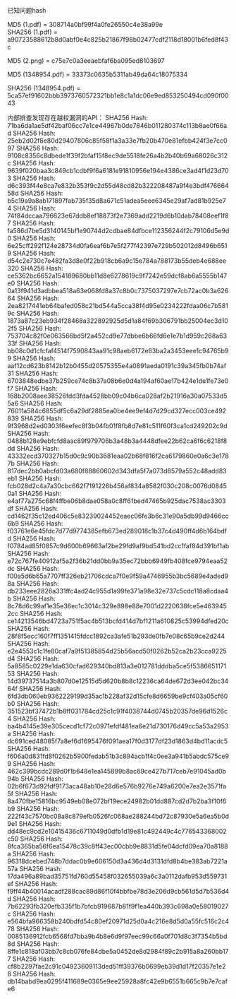 已知问题hash  

MD5 (1.pdf) = 308714a0bf99f4a0fe26550c4e38a99e  
SHA256 (1.pdf) = a90723588612b8d0abf0e4c825b21867f98b02477cdf2118d18001b6fed8f43c

MD5 (2.png) = c75e7c0a3eeaebfaf6ba095ed8103697

MD5 (1348954.pdf) = 33373c0635b5311ab49da64c18075334

SHA256 (1348954.pdf) = 5ca57ef91602bbb3973760572321bb1e8c1a1dc06e9ed853250494cd090f0043

内部排查发现存在越权漏洞的API：
SHA256 Hash: 71ba6da1ae5df42baf06cc7e1ce44967b0de7846b011280374c113b8ae0f66ad
SHA256 Hash: 25eb2d02f8e80d29407806c85f58f1a3a33e7fb20b470e81efbb424f3e7cc097
SHA256 Hash: 9108c8356c8dbede1f39f2bfaf15f8ec9de5518fe26a4b2b40b69a68026c312c
SHA256 Hash: 9639f020baa3c849cb1cdbf9f6a6181e91810956e194e4386ce3ad4f1d23d703
SHA256 Hash: d6c393f44e8ca7e832b353f9c2d55d48cd82b322208487a9f4e3bdf47666458d
SHA256 Hash: b5c19a9a8ab171897fab735f35d8a671c51adea5eee6345e29af7ad81b925e74
SHA256 Hash: 74f84dccaa796623e67ddb8ef18873f2e7369add2219d6b10dab78408eef1f87
SHA256 Hash: fa586d7be5d3140145bf1e90744d2cdbae84dfbce112356244f2c79106d5e9d0
SHA256 Hash: 6e25cff292f124e28734d0fa6eaf6b7e5f277f42397e729b502012d8496b6519
SHA256 Hash: d54c2e730c7e482fa3d8e0f22b918cb6a9c15e784a788173b55deb4e688ee320
SHA256 Hash: ce5362bc6652a154189680bb11d8e6278619c9f7242e59dcf8ab6a5555b147e0
SHA256 Hash: 0a13f941d3adbbea518a63e068fd8a37c8b0c7375037297e7cb72ac0b3a62664
SHA256 Hash: 2ea8217441eb64bafed058c21bd544a5cca38f4d95e0234222fdaa06c7b5819c
SHA256 Hash: 1873a87c23eb934f28468a322892925d5d1a84f69b306791bb25004ec3d102f5
SHA256 Hash: 753704c82f0e063566bd5f2a452cd9e77dbbe6b66fd6e1e7b1d959c268a6333f
SHA256 Hash: bb08c0d1cfcfaf4514f7590843aa91c98aeb6172e63ba2a3453eee1c94765b99
SHA256 Hash: aaf12cd623b8142b12b0455d20575355e4a0891aeda0191c39a345fb0b74af31
SHA256 Hash: 6703848edbe37b259ce74c8b37a08b6e0d4a194af60ae17b424e1de1fe73e0f7
SHA256 Hash: 168b2008aee38526fdd3fda4528bb09c04b6ca028af2b21916a30a07533d55a6
SHA256 Hash: 76011a584c6855df5c6a29df2885ea0be4ee9ef4d7d29cd327ecc003ce492839
SHA256 Hash: 9f3968d2ed0303f6eefec8f3b04fb01f8fb8d7e81c511f60f3ca1cd249202c9d
SHA256 Hash: 0488b128e9ebfcfd8aac89f979706b3a48b3a4448dfee22b62ca6f6c6218f8dd
SHA256 Hash: 43332ecd370327b15d0c9c90b3681eaa02b68f816f2ca6179860e0a6c3e1787b
SHA256 Hash: 817dec2bb0abcfd03a680f88860602d343dfa5f7a073d8579a552c48add83eb1
SHA256 Hash: fcb028d2c4a7a30cbc662f7191226b456af834a8582f030c208c0076d08450a1
SHA256 Hash: e4af77a275c68f4ffbe06b8dae058a0c8ff61bed47465b925dac7538ac3303df
SHA256 Hash: cd1462f35c12ed406c5e83239024452eaec06fe3b6c31e90a5db99d9466cc6b9
SHA256 Hash: f03761e6e45fdc7d77d9774385efb673ed289018c1b37c4d490ff4d6b164bdfd
SHA256 Hash: f0784ad85f0857c9d600b69663af2be29fd9af9bd541bd2cc1faf84d391bf1ab
SHA256 Hash: e72c767fe40912af5a2f36b21dd0bb9a35ec72bbb6949fb408fce9794eaa52dc
SHA256 Hash: f00a5d6b65a7707ff326eb21706cdca7f0e9f59a4746955b3bc5689e4aded98a
SHA256 Hash: db233eee2826a331ffc4ad24c955d1a99fe371a98e32e737c5cdc118a8cdaa4b
SHA256 Hash: 8c78d6c99af1e35e36ec1c3014c329e898e88e7001d2220638fce5e4639452cc
SHA256 Hash: ce14213546bd4723a751f5ac4b513bcfd414d7bf1211a610825c53994dfed20c
SHA256 Hash: 28f8f5ecc160f7ff1351415fdcc1892ca3afe51b293de0fb7e08c65b9ce2d244
SHA256 Hash: e2e4553c1c1fe80caf7a9f51385854d25b56acd50f0262b52ca2b23cca9225d4
SHA256 Hash: 5a8585c0229e1da630cfad629340bd813a3e012781dddba5ce5f538665117153
SHA256 Hash: 14d39737514a3b807d0e12515d5d620b8b8c12236ca64de672d3ee042bc3464f
SHA256 Hash: 6fd3db060eb9362229199d35ac1b228af32d15cfe8d6659be9cf403a05cf60b0
SHA256 Hash: 351523bf37472b1b8ff031784cd25c1c91f4038744d0745b20357de96d1526c4
SHA256 Hash: ba4b4145e39e305cecd1cf72c0971efdf481ea6e21d730176d49cc5a53a2953a
SHA256 Hash: dc691ced48085f7a8ef6d1695476f091aea17f0d3177df23d1863d4bd11acdc5
SHA256 Hash: f606a0d831fd8f0262b5900fedab51b3c894acb1f4c0ee3a941b5abdc575ce99
SHA256 Hash: 462c399bcdc289d0f1b648e1ea145899b8ac69ce427b717ceb7e91045ad0b94b
SHA256 Hash: 02b6f673d92fdf9173aca48ab10e28d6e576b9276e749a6200e7ea2e3571fa5f
SHA256 Hash: 8a470fbe15816bc9549eb08e072bf19ece24982b01dd887cd2d7b2ba3f10f6b9
SHA256 Hash: 222f43c7570bc08a8c879efb0526fc068ae288244bd72c87930e5a6ea5b0d9e1
SHA256 Hash: dd48ec9cd2e10415436c6711049d0dfb1d19e81c492449c4c776543368002c50
SHA256 Hash: 8fca365ba56f6ea15478c39c8ff43ec00cbb9e8831d5fe04dcfd09ea70a8188a
SHA256 Hash: 96318dcebed748b7ddac0b9e606150d3a436d4d3131dfd8b4be383ab7221a57a
SHA256 Hash: 17da496a89bad35751fd760d55458f032655039a6c3a0112dafb953d559731ef
SHA256 Hash: f9ff44b40014acadf288cac89d86f10f4bbfbe78d3e206d9cb561d5d7b536d4d
SHA256 Hash: 7b62293fb320efb335f1b7bfcb919687b81f9f1ea440b393c698a0e58019027c
SHA256 Hash: e564bfa966358b240bdfd54c80ef20971d25d0a4c216e8d5d0a55fc516c2c478
SHA256 Hash: 0085136912fcb6568fd7bba9b4b8e6d9f97eec99c66a0f701d8c3f7354b5bd8d
SHA256 Hash: 8ffe1c818af03bb7c8cb076fe84dbe5a0452de8d2984f89c2b915a8a260bb177
SHA256 Hash: cf8b2297fae2c91c04923609113ded51ff39376b0699eb39d1d17f20357e1e28
SHA256 Hash: db14babd9ea0295f411689e0365e9ee25928a8fc42e9b6551b665c9b7e7cafe6

